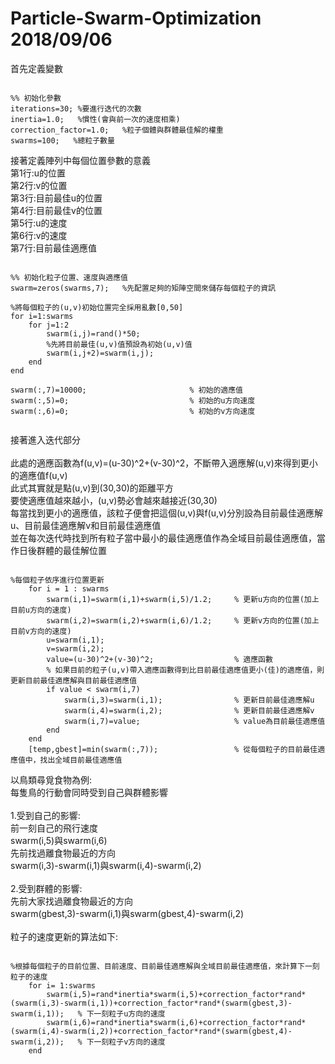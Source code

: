 Particle-Swarm-Optimization 2018/09/06
=============================
首先定義變數

<pre><code>
%% 初始化參數
iterations=30; %要進行迭代的次數
inertia=1.0;   %慣性(會與前一次的速度相乘)
correction_factor=1.0;   %粒子個體與群體最佳解的權重
swarms=100;   %總粒子數量
</pre></code>

接著定義陣列中每個位置參數的意義<br/>
第1行:u的位置<br/>
第2行:v的位置<br/>
第3行:目前最佳u的位置<br/>
第4行:目前最佳v的位置<br/>
第5行:u的速度<br/>
第6行:v的速度<br/>
第7行:目前最佳適應值<br/>

<pre><code>
%% 初始化粒子位置、速度與適應值
swarm=zeros(swarms,7);   %先配置足夠的矩陣空間來儲存每個粒子的資訊

%將每個粒子的(u,v)初始位置完全採用亂數[0,50]
for i=1:swarms
    for j=1:2
        swarm(i,j)=rand()*50;
        %先將目前最佳(u,v)值預設為初始(u,v)值
        swarm(i,j+2)=swarm(i,j);
    end
end

swarm(:,7)=10000;                       % 初始的適應值
swarm(:,5)=0;                           % 初始的u方向速度
swarm(:,6)=0;                           % 初始的v方向速度

</pre></code>

接著進入迭代部分<br/>
<br/>
此處的適應函數為f(u,v)=(u-30)^2+(v-30)^2，不斷帶入適應解(u,v)來得到更小的適應值f(u,v) <br/>
此式其實就是點(u,v)到(30,30)的距離平方<br/>
要使適應值越來越小，(u,v)勢必會越來越接近(30,30) <br/>
每當找到更小的適應值，該粒子便會把這個(u,v)與f(u,v)分別設為目前最佳適應解u、目前最佳適應解v和目前最佳適應值<br/>
並在每次迭代時找到所有粒子當中最小的最佳適應值作為全域目前最佳適應值，當作日後群體的最佳解位置<br/>


<pre><code>
%每個粒子依序進行位置更新
    for i = 1 : swarms
        swarm(i,1)=swarm(i,1)+swarm(i,5)/1.2;     % 更新u方向的位置(加上目前u方向的速度)
        swarm(i,2)=swarm(i,2)+swarm(i,6)/1.2;     % 更新v方向的位置(加上目前v方向的速度)
        u=swarm(i,1);
        v=swarm(i,2);
        value=(u-30)^2+(v-30)^2;                  % 適應函數
        % 如果目前的粒子(u,v)帶入適應函數得到比目前最佳適應值更小(佳)的適應值，則更新目前最佳適應解與目前最佳適應值
        if value < swarm(i,7)                     
            swarm(i,3)=swarm(i,1);                % 更新目前最佳適應解u
            swarm(i,4)=swarm(i,2);                % 更新目前最佳適應解v
            swarm(i,7)=value;                     % value為目前最佳適應值
        end
    end
    [temp,gbest]=min(swarm(:,7));                 % 從每個粒子的目前最佳適應值中，找出全域目前最佳適應值
</pre></code>



以鳥類尋覓食物為例:<br/>
每隻鳥的行動會同時受到自己與群體影響<br/>
<br/>
1.受到自己的影響:<br/>
前一刻自己的飛行速度<br/>
swarm(i,5)與swarm(i,6) <br/>
先前找過離食物最近的方向<br/>
swarm(i,3)-swarm(i,1)與swarm(i,4)-swarm(i,2) <br/>
<br/>
2.受到群體的影響:<br/>
先前大家找過離食物最近的方向<br/>
swarm(gbest,3)-swarm(i,1)與swarm(gbest,4)-swarm(i,2) <br/>
<br/>
粒子的速度更新的算法如下:
<pre><code>
%根據每個粒子的目前位置、目前速度、目前最佳適應解與全域目前最佳適應值，來計算下一刻粒子的速度
    for i= 1:swarms
        swarm(i,5)=rand*inertia*swarm(i,5)+correction_factor*rand*(swarm(i,3)-swarm(i,1))+correction_factor*rand*(swarm(gbest,3)-swarm(i,1));   % 下一刻粒子u方向的速度
        swarm(i,6)=rand*inertia*swarm(i,6)+correction_factor*rand*(swarm(i,4)-swarm(i,2))+correction_factor*rand*(swarm(gbest,4)-swarm(i,2));   % 下一刻粒子v方向的速度
    end
</pre></code>
